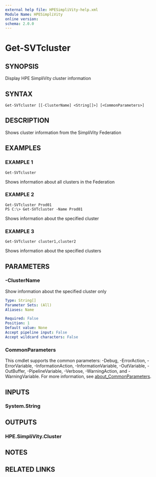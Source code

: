 ```yaml
---
external help file: HPESimpliVity-help.xml
Module Name: HPESimpliVity
online version:
schema: 2.0.0
---
```


# Get-SVTcluster

## SYNOPSIS
Display HPE SimpliVity cluster information

## SYNTAX

```
Get-SVTcluster [[-ClusterName] <String[]>] [<CommonParameters>]
```

## DESCRIPTION
Shows cluster information from the SimpliVity Federation

## EXAMPLES

### EXAMPLE 1
```
Get-SVTcluster
```

Shows information about all clusters in the Federation

### EXAMPLE 2
```
Get-SVTcluster Prod01
PS C:\> Get-SVTcluster -Name Prod01
```

Shows information about the specified cluster

### EXAMPLE 3
```
Get-SVTcluster cluster1,cluster2
```

Shows information about the specified clusters

## PARAMETERS

### -ClusterName
Show information about the specified cluster only

```yaml
Type: String[]
Parameter Sets: (All)
Aliases: Name

Required: False
Position: 1
Default value: None
Accept pipeline input: False
Accept wildcard characters: False
```

### CommonParameters
This cmdlet supports the common parameters: -Debug, -ErrorAction, -ErrorVariable, -InformationAction, -InformationVariable, -OutVariable, -OutBuffer, -PipelineVariable, -Verbose, -WarningAction, and -WarningVariable. For more information, see [about_CommonParameters](http://go.microsoft.com/fwlink/?LinkID=113216).

## INPUTS

### System.String
## OUTPUTS

### HPE.SimpliVity.Cluster
## NOTES

## RELATED LINKS
